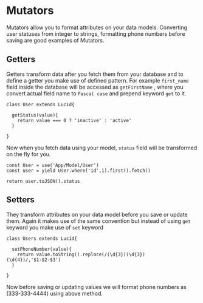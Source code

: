 # Mutators

Mutators allow you to format attributes on your data models. Converting user statuses from integer to strings, formatting phone numbers before saving are good examples of Mutators.



## Getters
Getters transform data after you fetch them from your database and to define a getter you make use of defined pattern. For example `first_name` field inside the database will be accessed as `getFirstName` , where you convert actual field name to `Pascal case` and prepend keyword `get` to it.

```javascript,line-numbers
class User extends Lucid{

  getStatus(value){
    return value === 0 ? 'inactive' : 'active'
  }

}
```

Now when you fetch data using your model, `status` field will be transformed on the fly for you.

```javascript,line-numbers
const User = use('App/Model/User')
const user = yield User.where('id',1).first().fetch()

return user.toJSON().status
```



## Setters
They transform attributes on your data model before you save or update them. Again it makes use of the same convention but instead of using `get` keyword you make use of `set` keyword

```javascript,line-numbers
class Users extends Lucid{

  setPhoneNumber(value){
    return value.toString().replace(/(\d{3})(\d{3})(\d{4})/,'$1-$2-$3')
  }

}
```

Now before saving or updating values we will format phone numbers as (333-333-4444) using above method.
